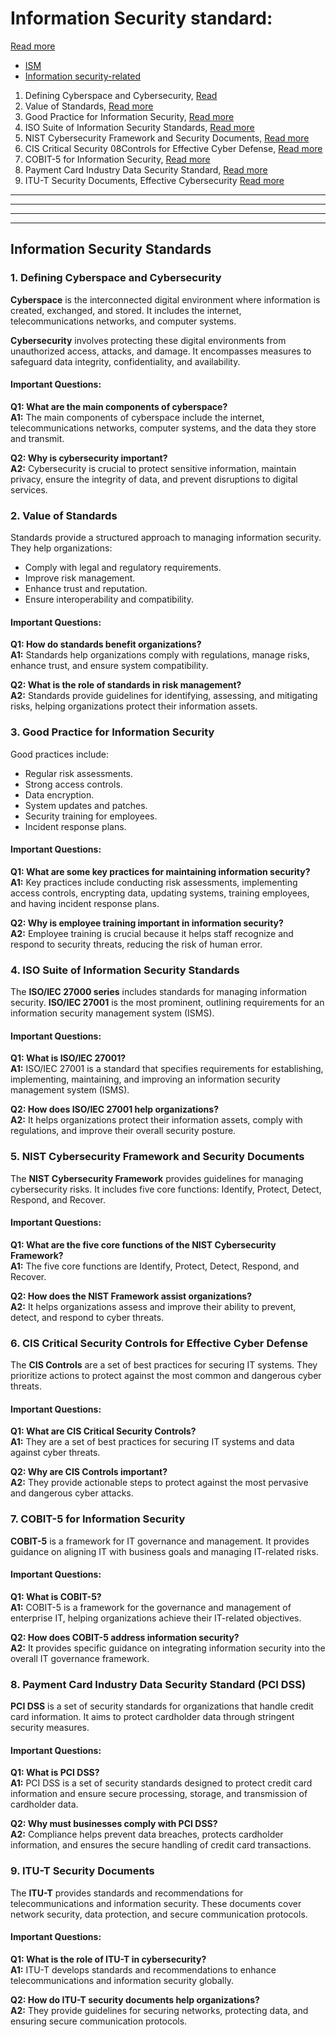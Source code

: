 # Information Security standard:  
[Read more](https://www.techtarget.com/whatis/definition/information-security-management-system-ISMS)
- [ISM](https://www.itgovernance.co.uk/blog/what-is-information-security-management)
- [Information security-related ](https://www.geeksforgeeks.org/what-is-information-security/)
1. Defining Cyberspace and Cybersecurity, [Read](https://www.geeksforgeeks.org/what-is-cyberspace/)
2. Value of Standards, [Read more]()
3. Good Practice for Information Security, [Read more](https://www.titanfile.com/blog/cyber-security-tips-best-practices/)
4. ISO Suite of Information Security Standards, [Read more](https://www.javatpoint.com/cyber-security-standards)
5. NIST Cybersecurity Framework and Security Documents, [Read more]()
6. CIS Critical Security 08Controls for Effective Cyber Defense, [Read more]()
7. COBIT-5 for Information Security, [Read more]()
8. Payment Card Industry Data Security Standard, [Read more]()
9. ITU-T Security Documents, Effective Cybersecurity [Read more]()






--------------------------------------------------------------------------------------------------------------------------------------------------------------------------------------------------------------------------------------------------------------------------------------------------------------
---------------------------------------------------------------------------------------------------------------------------------------------------------------------------------------------------------------------------------------------------------------------------------------------------------
---------------------------------------------------------------------------------------------------------------------------------------------------------------------------------------------------------------------------------------------------------------------------------------------------------
---------------------------------------------------------------------------------------------------------------------------------------------------------------------------------------------------------------------------------------------------------------------------------------------------------



## Information Security Standards

### 1. Defining Cyberspace and Cybersecurity
**Cyberspace** is the interconnected digital environment where information is created, exchanged, and stored. It includes the internet, telecommunications networks, and computer systems.

**Cybersecurity** involves protecting these digital environments from unauthorized access, attacks, and damage. It encompasses measures to safeguard data integrity, confidentiality, and availability.

#### Important Questions:
**Q1: What are the main components of cyberspace?**  
**A1:** The main components of cyberspace include the internet, telecommunications networks, computer systems, and the data they store and transmit.

**Q2: Why is cybersecurity important?**  
**A2:** Cybersecurity is crucial to protect sensitive information, maintain privacy, ensure the integrity of data, and prevent disruptions to digital services.

### 2. Value of Standards
Standards provide a structured approach to managing information security. They help organizations:
- Comply with legal and regulatory requirements.
- Improve risk management.
- Enhance trust and reputation.
- Ensure interoperability and compatibility.

#### Important Questions:
**Q1: How do standards benefit organizations?**  
**A1:** Standards help organizations comply with regulations, manage risks, enhance trust, and ensure system compatibility.

**Q2: What is the role of standards in risk management?**  
**A2:** Standards provide guidelines for identifying, assessing, and mitigating risks, helping organizations protect their information assets.

### 3. Good Practice for Information Security
Good practices include:
- Regular risk assessments.
- Strong access controls.
- Data encryption.
- System updates and patches.
- Security training for employees.
- Incident response plans.

#### Important Questions:
**Q1: What are some key practices for maintaining information security?**  
**A1:** Key practices include conducting risk assessments, implementing access controls, encrypting data, updating systems, training employees, and having incident response plans.

**Q2: Why is employee training important in information security?**  
**A2:** Employee training is crucial because it helps staff recognize and respond to security threats, reducing the risk of human error.

### 4. ISO Suite of Information Security Standards
The **ISO/IEC 27000 series** includes standards for managing information security. **ISO/IEC 27001** is the most prominent, outlining requirements for an information security management system (ISMS).

#### Important Questions:
**Q1: What is ISO/IEC 27001?**  
**A1:** ISO/IEC 27001 is a standard that specifies requirements for establishing, implementing, maintaining, and improving an information security management system (ISMS).

**Q2: How does ISO/IEC 27001 help organizations?**  
**A2:** It helps organizations protect their information assets, comply with regulations, and improve their overall security posture.

### 5. NIST Cybersecurity Framework and Security Documents
The **NIST Cybersecurity Framework** provides guidelines for managing cybersecurity risks. It includes five core functions: Identify, Protect, Detect, Respond, and Recover.

#### Important Questions:
**Q1: What are the five core functions of the NIST Cybersecurity Framework?**  
**A1:** The five core functions are Identify, Protect, Detect, Respond, and Recover.

**Q2: How does the NIST Framework assist organizations?**  
**A2:** It helps organizations assess and improve their ability to prevent, detect, and respond to cyber threats.

### 6. CIS Critical Security Controls for Effective Cyber Defense
The **CIS Controls** are a set of best practices for securing IT systems. They prioritize actions to protect against the most common and dangerous cyber threats.

#### Important Questions:
**Q1: What are CIS Critical Security Controls?**  
**A1:** They are a set of best practices for securing IT systems and data against cyber threats.

**Q2: Why are CIS Controls important?**  
**A2:** They provide actionable steps to protect against the most pervasive and dangerous cyber attacks.

### 7. COBIT-5 for Information Security
**COBIT-5** is a framework for IT governance and management. It provides guidance on aligning IT with business goals and managing IT-related risks.

#### Important Questions:
**Q1: What is COBIT-5?**  
**A1:** COBIT-5 is a framework for the governance and management of enterprise IT, helping organizations achieve their IT-related objectives.

**Q2: How does COBIT-5 address information security?**  
**A2:** It provides specific guidance on integrating information security into the overall IT governance framework.

### 8. Payment Card Industry Data Security Standard (PCI DSS)
**PCI DSS** is a set of security standards for organizations that handle credit card information. It aims to protect cardholder data through stringent security measures.

#### Important Questions:
**Q1: What is PCI DSS?**  
**A1:** PCI DSS is a set of security standards designed to protect credit card information and ensure secure processing, storage, and transmission of cardholder data.

**Q2: Why must businesses comply with PCI DSS?**  
**A2:** Compliance helps prevent data breaches, protects cardholder information, and ensures the secure handling of credit card transactions.

### 9. ITU-T Security Documents
The **ITU-T** provides standards and recommendations for telecommunications and information security. These documents cover network security, data protection, and secure communication protocols.

#### Important Questions:
**Q1: What is the role of ITU-T in cybersecurity?**  
**A1:** ITU-T develops standards and recommendations to enhance telecommunications and information security globally.

**Q2: How do ITU-T security documents help organizations?**  
**A2:** They provide guidelines for securing networks, protecting data, and ensuring secure communication protocols.
